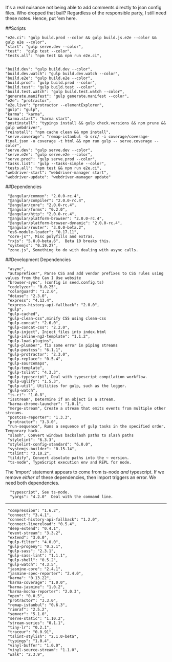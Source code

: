 It's a real nuisance not being able to add comments directly to json config files.
Who dropped that ball?  Regardless of the responsible party, I still need these notes.
Hence, put 'em here.

##Scripts

    "e2e.ci": "gulp build.prod --color && gulp build.js.e2e --color && gulp e2e --color",
    "start": "gulp serve.dev --color",
    "test":  "gulp test --color",
    "tests.all": "npm test && npm run e2e.ci",


    "build.dev": "gulp build.dev --color",
    "build.dev.watch": "gulp build.dev.watch --color",
    "build.e2e": "gulp build.e2e --color",
    "build.prod": "gulp build.prod --color",
    "build.test": "gulp build.test --color",
    "build.test.watch": "gulp build.test.watch --color",
    "generate.manifest": "gulp generate.manifest --color",
    "e2e": "protractor",
    "e2e.live": "protractor --elementExplorer",
    "gulp": "gulp",
    "karma": "karma",
    "karma.start": "karma start",
    "postinstall": "typings install && gulp check.versions && npm prune && gulp webdriver",
    "reinstall": "npm cache clean && npm install",
    "serve.coverage": "remap-istanbul -b src/ -i coverage/coverage-final.json -o coverage -t html && npm run gulp -- serve.coverage --color",
    "serve.dev": "gulp serve.dev --color",
    "serve.e2e": "gulp serve.e2e --color",
    "serve.prod": "gulp serve.prod --color",
    "tasks.list": "gulp --tasks-simple --color",
    "tests.all": "npm test && npm run e2e.ci",
    "webdriver-start": "webdriver-manager start",
    "webdriver-update": "webdriver-manager update"
 
##Dependencies



     "@angular/common": "2.0.0-rc.4",
     "@angular/compiler": "2.0.0-rc.4",
     "@angular/core": "2.0.0-rc.4",
     "@angular/forms": "0.2.0",
     "@angular/http": "2.0.0-rc.4",
     "@angular/platform-browser": "2.0.0-rc.4",
     "@angular/platform-browser-dynamic": "2.0.0-rc.4",
     "@angular/router": "3.0.0-beta.2",
     "es6-module-loader": "0.17.11",
     "core-js"", Misc polyfills and extras.
     "rxjs": "5.0.0-beta.6",  Beta 10 breaks this.
     "systemjs": "0.19.27",
     "zone.js", Something to do with dealing with async calls.

##Development Dependencies

     "async",
     "autoprefixer", Parse CSS and add vendor prefixes to CSS rules using values from the Can I Use website
     "browser-sync", (config in seed.config.ts)
     "codelyzer": "0.0.25",
     "colorguard": "1.2.0",
     "doiuse": "2.3.0",
     "express": "4.13.4",
     "express-history-api-fallback": "2.0.0",
     "gulp",
     "gulp-cached", 
     "gulp-clean-css",minify CSS using clean-css 
     "gulp-concat": "2.6.0",
     "gulp-concat-css": "2.2.0",
     "gulp-inject", Inject files into index.html
     "gulp-inline-ng2-template": "1.1.2",
     "gulp-load-plugins",
     "gulp-plumber", fix some error in piping streams
     "gulp-postcss": "6.1.1",
     "gulp-protractor": "2.3.0",
     "gulp-replace": "0.5.4",
     "gulp-sourcemaps",
     "gulp-template",
     "gulp-tslint": "4.3.3",
     "gulp-typescript", Deal with typescript compilation workflow.
     "gulp-uglify": "1.5.3",
     "gulp-util", Utilities for gulp, such as the logger.
     "gulp-watch",
     "is-ci": "1.0.8",
     "isstream", Determine if an object is a stream.
     "karma-chrome-launcher": "1.0.1",
     "merge-stream", Create a stream that emits events from multiple other streams.
     "postcss-reporter": "1.3.3",
     "protractor": "3.3.0",
     "run-sequence", Runs a sequence of gulp tasks in the specified order. Temporary hack.
     "slash", Convert windows backslash paths to slash paths
     "stylelint": "6.3.3",
     "stylelint-config-standard": "6.0.0",
     "systemjs-builder": "0.15.14",
     "tslint": "3.10.2",
     "tildify", Convert absolute paths into the ~ version.
     "ts-node", TypeScript execution env and REPL for node.

The 'import' statement appears to come from ts-node _and_ typescript.
If we remove _either_ of these dependencies, then import triggers an error.  We need
both dependencies.
 
      "typescript", See ts-node.
      "yargs": "4.2.0"  Deal with the command line.

--------

     "compression": "1.6.2",
     "connect": "3.4.1",
     "connect-history-api-fallback": "1.2.0",
     "connect-livereload": "0.5.4",
     "deep-extend": "0.4.1",
     "event-stream": "3.3.2",
     "extend": "3.0.0",
     "gulp-filter": "4.0.0",
     "gulp-progeny": "0.2.1",
     "gulp-sass": "2.3.1",
     "gulp-sass-lint": "1.1.1",
     "gulp-shell": "0.5.2",
     "gulp-watch": "4.3.5",
     "jasmine-core": "2.4.1",
     "jasmine-spec-reporter": "2.4.0",
     "karma": "0.13.22",
     "karma-coverage": "1.0.0",
     "karma-jasmine": "1.0.2",
     "karma-mocha-reporter": "2.0.3",
     "open": "0.0.5",
     "protractor": "3.3.0",
     "remap-istanbul": "0.6.3",
     "rimraf": "2.5.2",
     "semver": "5.1.0",
     "serve-static": "1.10.2",
     "stream-series": "0.1.1",
     "tiny-lr": "0.2.1",
     "traceur": "0.0.91",
     "tslint-stylish": "2.1.0-beta",
     "typings": "1.0.4",
     "vinyl-buffer": "1.0.0",
     "vinyl-source-stream": "1.1.0",
     "walk": "2.3.9",
     
  